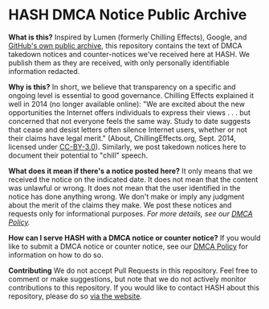 # HASH DMCA Notice Public Archive

**What is this?**
Inspired by Lumen (formerly Chilling Effects), Google, and [GitHub's own public archive](https://github.com/github/dmca), this repository contains the text of DMCA takedown notices and counter-notices we've received here at HASH. We publish them as they are received, with only personally identifiable information redacted.

**Why is this?**
In short, we believe that transparency on a specific and ongoing level is essential to good governance. Chilling Effects explained it well in 2014 (no longer available online): "We are excited about the new opportunities the Internet offers individuals to express their views . . . but concerned that not everyone feels the same way. Study to date suggests that cease and desist letters often silence Internet users, whether or not their claims have legal merit." (About, ChillingEffects.org, Sept. 2014, licensed under [CC-BY-3.0](http://creativecommons.org/licenses/by/3.0/us/)). Similarly, we post takedown notices here to document their potential to "chill" speech.

**What does it mean if there's a notice posted here?**
It only means that we received the notice on the indicated date. It does not mean that the content was unlawful or wrong. It does not mean that the user identified in the notice has done anything wrong. We don't make or imply any judgment about the merit of the claims they make. We post these notices and requests only for informational purposes. *For more details, see our [DMCA Policy](https://hash.ai/legal/copyright).*

**How can I serve HASH with a DMCA notice or counter notice?**
If you would like to submit a DMCA notice or counter notice, see our [DMCA Policy](https://hash.ai/legal/copyright) for information on how to do so.

**Contributing**
We do not accept Pull Requests in this repository. Feel free to comment or make suggestions, but note that we do not actively monitor contributions to this repository. If you would like to contact HASH about this repository, please do so [via the website](https://hash.ai/contact).
